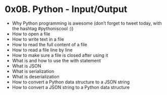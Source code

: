 # 0x0B. Python - Input/Output

- Why Python programming is awesome (don’t forget to tweet today, with the hashtag #pythoniscool :))
- How to open a file
- How to write text in a file
- How to read the full content of a file
- How to read a file line by line
- How to make sure a file is closed after using it
- What is and how to use the with statement
- What is JSON
- What is serialization
- What is deserialization
- How to convert a Python data structure to a JSON string
- How to convert a JSON string to a Python data structure